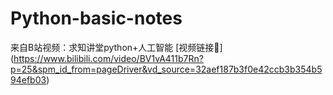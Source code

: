 # Python-basic-notes
来自B站视频：求知讲堂python+人工智能
[视频链接🔗] (https://www.bilibili.com/video/BV1vA411b7Rn?p=25&spm_id_from=pageDriver&vd_source=32aef187b3f0e42ccb3b354b594efb03)
